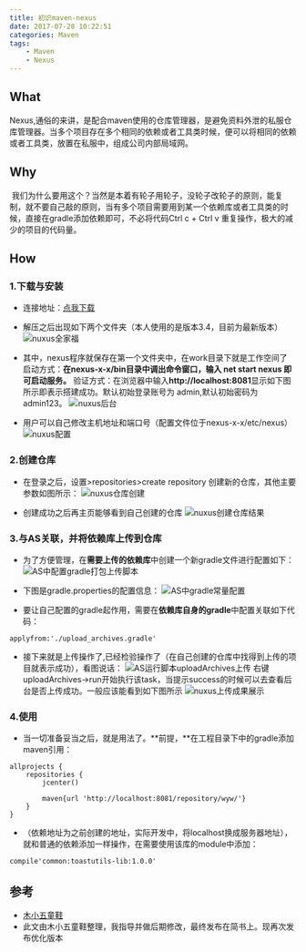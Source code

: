 ```yaml
---
title: 初识maven-nexus
date: 2017-07-28 10:22:51
categories: Maven
tags:
    - Maven
    - Nexus
---
```

## What
Nexus,通俗的来讲，是配合maven使用的仓库管理器，是避免资料外泄的私服仓库管理器。当多个项目存在多个相同的依赖或者工具类时候，便可以将相同的依赖或者工具类，放置在私服中，组成公司内部局域网。
## Why
 我们为什么要用这个？当然是本着有轮子用轮子，没轮子改轮子的原则，能复制，就不要自己敲的原则，当有多个项目需要用到某一个依赖库或者工具类的时候，直接在gradle添加依赖即可，不必将代码Ctrl c + Ctrl v 重复操作，极大的减少的项目的代码量。

<!-- more -->

## How

### 1.下载与安装

-   连接地址：[点我下载](https://www.sonatype.com/download-oss-sonatype)

-   解压之后出现如下两个文件夹（本人使用的是版本3.4，目前为最新版本）
![nuxus全家福](/images/2017/nuxus全家福.png)

-   其中，nexus程序就保存在第一个文件夹中，在work目录下就是工作空间了
启动方式：**在nexus-x-x/bin目录中调出命令窗口，输入 net start nexus 即可启动服务。**
验证方式：在浏览器中输入**http://localhost:8081**显示如下图所示即表示搭建成功。默认初始登录账号为 admin,默认初始密码为 admin123。
![nuxus后台](/images/2017/nuxus后台.jpg)

-   用户可以自己修改主机地址和端口号（配置文件位于nexus-x-x/etc/nexus）
![nuxus配置](/images/2017/nuxus配置.png)

### 2.创建仓库

-   在登录之后，设置>repositories>create repository 创建新的仓库，其他主要参数如图所示：
![nuxus仓库创建](/images/2017/nuxus仓库创建.png)

-   创建成功之后再主页能够看到自己创建的仓库
![nuxus创建仓库结果](/images/2017/nuxus创建仓库结果.png)

### 3.与AS关联，并将依赖库上传到仓库

-   为了方便管理，在**需要上传的依赖库**中创建一个新gradle文件进行配置如下：
![AS中配置gradle打包上传脚本](/images/2017/AS中配置gradle打包上传脚本.png)

-   下图是gradle.properties的配置信息：
![AS中gradle常量配置](/images/2017/AS中gradle常量配置.png)

-   要让自己配置的gradle起作用，需要在**依赖库自身的gradle**中配置关联如下代码：
```
applyfrom:'./upload_archives.gradle' 
```

-   接下来就是上传操作了,已经检验操作了（在自己创建的仓库中找得到上传的项目就表示成功），看图说话：
![AS运行脚本uploadArchives上传](/images/2017/AS运行脚本uploadArchives上传.png)
右键uploadArchives->run开始执行该task，当提示success的时候可以去查看后台是否上传成功。一般应该能看到如下图所示
![nuxus上传成果展示](/images/2017/nuxus上传成果展示.png)

### 4.使用

-   当一切准备妥当之后，就是用法了。**前提，**在工程目录下中的gradle添加maven引用：
```
allprojects {
    repositories {
        jcenter()

        maven{url 'http://localhost:8081/repository/wyw/'}
    }
}
```
-   （依赖地址为之前创建的地址，实际开发中，将localhost换成服务器地址），就和普通的依赖添加一样操作，在需要使用该库的module中添加：
```
compile'common:toastutils-lib:1.0.0'
```


## 参考
-   [木小五童鞋](https://www.jianshu.com/p/0d89418ee298)
-   此文由木小五童鞋整理，我指导并做后期修改，最终发布在简书上。现再次发布优化版本